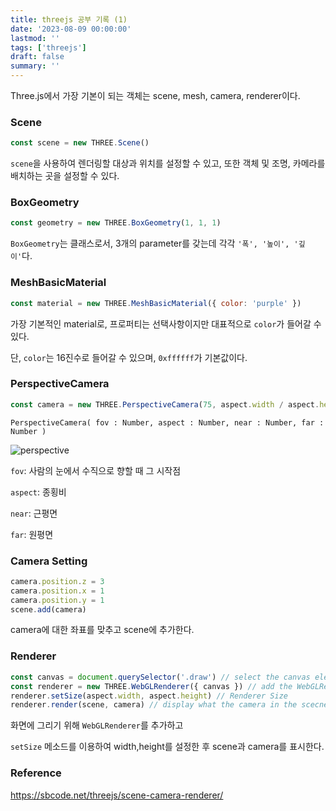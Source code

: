 ```yaml
---
title: threejs 공부 기록 (1)
date: '2023-08-09 00:00:00'
lastmod: ''
tags: ['threejs']
draft: false
summary: ''
---
```


Three.js에서 가장 기본이 되는 객체는 scene, mesh, camera, renderer이다.

### Scene

```js
const scene = new THREE.Scene()
```

`scene`을 사용하여 렌더링할 대상과 위치를 설정할 수 있고, 또한 객체 및 조명, 카메라를 배치하는 곳을 설정할 수 있다.

### BoxGeometry

```js
const geometry = new THREE.BoxGeometry(1, 1, 1)
```

`BoxGeometry`는 클래스로서, 3개의 parameter를 갖는데 각각 `'폭', '높이', '깊이'`다.

### MeshBasicMaterial

```js
const material = new THREE.MeshBasicMaterial({ color: 'purple' })
```

가장 기본적인 material로, 프로퍼티는 선택사항이지만 대표적으로 `color`가 들어갈 수 있다.

단, `color`는 16진수로 들어갈 수 있으며, `0xffffff`가 기본값이다.

### PerspectiveCamera

```js
const camera = new THREE.PerspectiveCamera(75, aspect.width / aspect.height, 1, 2000)
```

`PerspectiveCamera( fov : Number, aspect : Number, near : Number, far : Number )`

![perspective](/static/images/perspective_view_frustum.png)

`fov`: 사람의 눈에서 수직으로 향할 때 그 시작점

`aspect`: 종횡비

`near`: 근평면

`far`: 원평면

### Camera Setting

```js
camera.position.z = 3
camera.position.x = 1
camera.position.y = 1
scene.add(camera)
```

camera에 대한 좌표를 맞추고 scene에 추가한다.

### Renderer

```js
const canvas = document.querySelector('.draw') // select the canvas element
const renderer = new THREE.WebGLRenderer({ canvas }) // add the WebGLRenderer
renderer.setSize(aspect.width, aspect.height) // Renderer Size
renderer.render(scene, camera) // display what the camera in the scecne captured
```

화면에 그리기 위해 `WebGLRenderer`를 추가하고

`setSize` 메소드를 이용하여 width,height를 설정한 후 scene과 camera를 표시한다.

### Reference

https://sbcode.net/threejs/scene-camera-renderer/
